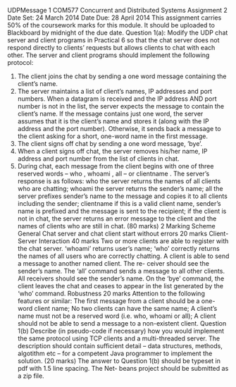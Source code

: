 UDPMessage
1
COM577 Concurrent and Distributed Systems
Assignment 2
Date Set: 24 March 2014
Date Due: 28 April 2014
This assignment carries 50% of the coursework marks for this module. It should be
uploaded to Blackboard by midnight of the due date.
Question 1(a):
Modify the UDP chat server and client programs in Practical 6 so
that the chat server does not respond directly to clients’ requests but allows clients to
chat with each other. The server and client programs should implement the following
protocol:
1. The client joins the chat by sending a one word message containing the client’s
name.
2. The server maintains a list of client’s names, IP addresses and port numbers.
When a datagram is received and the IP address AND port number is not in the
list, the server expects the message to contain the client’s name. If the message
contains just one word, the server assumes that it is the client’s name and stores
it (along with the IP address and the port number). Otherwise, it sends back a
message to the client asking for a short, one-word name in the first message.
3. The client signs off chat by sending a one word message, ’bye’.
4. When a client signs off chat, the server removes his/her name, IP address and
port number from the list of clients in chat.
5. During chat, each message from the client begins with one of three reserved
words –
who
,
whoami
,
all
– or
clientname
. The server’s response is as follows:
who
the server returns the names of all clients who are chatting;
whoami
the server returns the sender’s name;
all
the server prefixes sender’s name to the message and copies it to all clients
including the sender;
clientname
if this is a valid client name, sender’s name is prefixed and the message is
sent to the recipient; if the client is not in chat, the server returns an error
message to the client and the names of clients who are still in chat.
(80 marks)
2
Marking Scheme
General
Chat server and chat client start without errors 20 marks
Client-Server Interaction
40 marks
Two or more clients are able to register with the chat server.
‘whoami’ returns user’s name; ‘who’ correctly returns the names of all
users who are correctly chatting.
A client is able to send a message to another named client. The re-
ceiver should see the sender’s name.
The ‘all’ command sends a message to all other clients. All receivers
should see the sender’s name.
On the ‘bye’ command, the client leaves the chat and ceases to appear
in the list generated by the ‘who’ command.
Robustness
20 marks
Attention to the following features or similar:
The first message from a client should be a one-word client name;
No two clients can have the same name;
A client’s name must not be a reserved word (i.e. who, whoami or all);
A client should not be able to send a message to a non-existent client.
Question 1(b)
Describe (in pseudo-code if necessary) how you would implement the
same protocol using TCP clients and a multi-threaded server. The description should
contain sufficient detail – data structures, methods, algotithm etc – for a competent
Java programmer to implement the solution.
(20 marks)
The answer to Question 1(b) should be typeset in pdf with 1.5 line spacing. The Net-
beans project should be submitted as a zip file.
